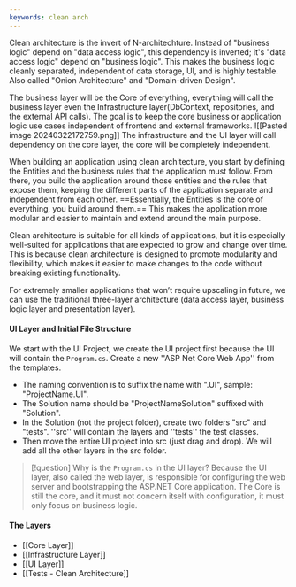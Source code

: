 ```yaml
---
keywords: clean arch
---
```

Clean architecture is the invert of N-architechture. Instead of "business logic" depend on "data access logic", this dependency is inverted; it's "data access logic" depend on "business logic".
This makes the business logic cleanly separated, independent of data storage, UI, and is highly testable.
Also called "Onion Architecture" and "Domain-driven Design".

The business layer will be the Core of everything, everything will call the business layer even the Infrastructure layer(DbContext, repositories, and the external API calls). The goal is to keep the core business or application logic use cases independent of frontend and external frameworks. 
![[Pasted image 20240322172759.png]]
The infrastructure and the UI layer will call dependency on the core layer, the core will be completely independent.

When building an application using clean architecture, you start by defining the Entities and the business rules that the application must follow. From there, you build the application around those entities and the rules that expose them, keeping the different parts of the application separate and independent from each other. ==Essentially, the Entities is the core of everything, you build around them.== This makes the application more modular and easier to maintain and extend around the main purpose.

Clean architecture is suitable for all kinds of applications, but it is especially well-suited for applications that are expected to grow and change over time. This is because clean architecture is designed to promote modularity and flexibility, which makes it easier to make changes to the code without breaking existing functionality.

For extremely smaller applications that won’t require upscaling in future, we can use the traditional three-layer architecture (data access layer, business logic layer and presentation layer).
#### UI Layer and Initial File Structure
We start with the UI Project, we create the UI project first because the UI will contain the `Program.cs`. 
Create a new ''ASP Net Core Web App'' from the templates.
- The naming convention is to suffix the name with ".UI", sample: "ProjectName.UI".
- The Solution name should be "ProjectNameSolution" suffixed with "Solution".
- In the Solution (not the project folder), create two folders "src" and "tests". ''src'' will contain the layers and ''tests'' the test classes.
- Then move the entire UI project into src (just drag and drop).
We will add all the other layers in the src folder.
>[!question] Why is the `Program.cs` in the UI layer?
>Because the UI layer, also called the web layer, is responsible for configuring the web server and bootstrapping the ASP.NET Core application. The Core is still the core, and it must not concern itself with configuration, it must only focus on business logic.
#### The Layers
- [[Core Layer]]
- [[Infrastructure Layer]]
- [[UI Layer]]
- [[Tests - Clean Architecture]]